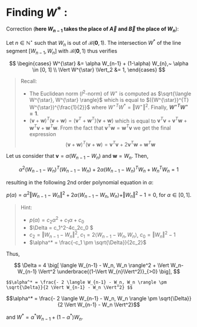 # Finding $W^*$ :

Correction (**here $W_{n-1}$ takes the place of $\vec{A}$ and $\vec{B}$ the place of $W_{n}$**):

Let $n \in \mathbb{N}^{\star}$ such that $W_n$ is out of $\mathcal{B}(\mathbf{0}, 1)$.  The intersection $W^*$ of the line segment $[W_{n-1}, W_{n}]$ with $\mathcal{B}(\mathbf{0}, 1)$ thus verifies

$$
    \begin{cases}
        W^{\star} &= \alpha W_{n-1} + (1-\alpha) W_{n},~ \alpha \in [0, 1] \\
        \Vert W^{\star} \Vert_2 &= 1,
    \end{cases}
$$

> Recall:
> - The Euclidean norm ($l^2$-norm) of $W^{\star}$ is computed as $\sqrt{\langle W^{\star}, W^{\star} \rangle}$ which is equal to $({W^{\star}}^{T}  W^{\star})^{\frac{1}{2}}$ where ${W^{\star}}^{T}  W^*= \Vert W^{\star} \Vert^2$. Finally, **${W^{\star}}^{T}  W^{\star} = 1$**. 
> - $(\mathbf{v}+ \mathbf{w})^T(\mathbf{v}+ \mathbf{w})=(\mathbf{v}^T+ \mathbf{w}^T)(\mathbf{v}+ \mathbf{w})$ which is equal to $\mathbf{v}^T\mathbf{v}+\mathbf{v}^T\mathbf{w}+\mathbf{w}^T\mathbf{v} + \mathbf{w}^T \mathbf{w}$. From the fact that $\mathbf{v}^T\mathbf{w}=\mathbf{w}^T\mathbf{v}$ we get the final expression $$(\mathbf{v}+ \mathbf{w})^T(\mathbf{v}+ \mathbf{w})=\mathbf{v}^T\mathbf{v}+2\mathbf{v}^T\mathbf{w}+\mathbf{w}^T \mathbf{w}$$

Let us consider that $\mathbf{v}= \alpha (W_{n-1}- W_{n})$ and $\mathbf{w}= W_{n}$. Then, 

$$\alpha^{2} (W_{n-1}- W_{n})^{T} (W_{n-1}- W_{n})+ 2\alpha (W_{n-1}- W_{n})^{T} W_{n} + W_{n}^{T} W_{n} = 1$$

resulting in the following 2nd order polynomial equation in $\alpha$:

$$
    p(\alpha) = \alpha^2 \Vert W_{n-1} - W_n \Vert^2  + 2\alpha \langle W_{n-1} - W_n, W_n \rangle + \Vert W_{n}\Vert^2 - 1 = 0,~ \text{for } \alpha \in [0,1].
$$

> Hint: 
> - $p(\alpha) = c_2\alpha^2+ c_1 \alpha + c_0$
> - $\Delta = c_1^2-4c_2c_0 $
> - $c_2= \Vert W_{n-1} - W_n \Vert^2$, $c_1=2\langle W_{n-1} - W_n, W_n \rangle$, $c_0=\Vert W_{n}\Vert^2-1$
> - $\alpha^* = \frac{-c_1 \pm \sqrt{\Delta}}{2c_2}$

Thus,

$$
    \Delta = 4 \big[ \langle W_{n-1} - W_n, W_n \rangle^2 + \Vert W_n- W_{n-1} \Vert^2 \underbrace{(1-\Vert W_{n}\Vert^2)}_{>0} \big], $$
    
    $$\alpha^* = \frac{- 2 \langle W_{n-1} - W_n, W_n \rangle \pm \sqrt{\Delta}}{2 \Vert W_{n-1} - W_n \Vert^2} $$
    
  $$\alpha^* = \frac{- 2 \langle W_{n-1} - W_n, W_n \rangle \pm \sqrt{\Delta}}{2 \Vert W_{n-1} - W_n \Vert^2}$$

and $W^* = \alpha^* W_{n-1} + (1-\alpha^*) W_{n}$.
